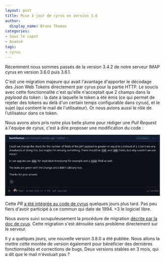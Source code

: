 ```yaml
---
layout: post
title: Mise à jour de cyrus en version 3.6
author:
  display_name: Bruno Thomas
categories:
- Sous le capot
- Avancé
tags:
- cyrus
---
```


Récemment nous sommes passés de la version 3.4.2 de notre serveur IMAP cyrus en version 3.6.0 puis 3.6.1.

C'est une migration majeure qui avait l'avantage d'apporter le décodage des Json Web Tokens directement par cyrus pour la partie HTTP. Le soucis avec cette fonctionnalité c'est qu'elle n'acceptait que 2 champs dans la *payload* du token : la date à laquelle le token a été émis (ce qui permet de rejeter des tokens au delà d'un certain temps configurable dans cyrus), et le sujet (qui contient le mail de l'utilisateur). Or nous avions aussi le rôle de l’utilisateur dans ce token.

Nous avons alors pris notre plus belle plume pour rédiger une *Pull Request* à l'équipe de cyrus, c'est à dire proposer une modification du code :

[![pull request](images/migration_cyrus/pull_request.png)](https://github.com/cyrusimap/cyrus-imapd/pull/4515)

Cette *PR* [a été intégrée au code de cyrus](https://github.com/cyrusimap/cyrus-imapd/pull/4526) quelques jours plus tard. Pas peu fiers d'avoir participé à ce commun qui date de 1994. <3 le logiciel libre.

Nous avons suivi scrupuleusement la procédure de migration [décrite par la doc de cyus](https://www.cyrusimap.org/imap/download/upgrade.html?highlight=migration). Cette migration s'est déroulée sans problème directement sur le serveur.

Il y a quelques jours, une nouvelle version 3.8.0 a été publiée. Nous allons la mettre cette montée de version également pour bénéficier des dernières fonctionnalités et corrections de bugs. Deux versions stables en 3 mois, qui a dit que le mail n'évoluait pas ?
